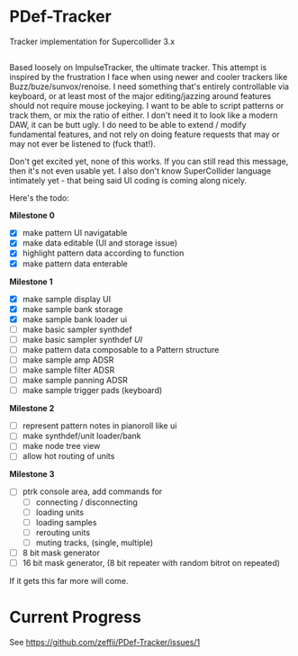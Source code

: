# PDef-Tracker

Tracker implementation for Supercollider 3.x

## 

Based loosely on ImpulseTracker, the ultimate tracker. This attempt is inspired by the frustration I face when using newer and cooler trackers like Buzz/buze/sunvox/renoise. I need something that's entirely controllable via keyboard, or at least most of the major editing/jazzing around features should not require mouse jockeying. I want to be able to script patterns or track them, or mix the ratio of either. I don't need it to look like a modern DAW, it can be butt ugly. I do need to be able to extend / modify fundamental features, and not rely on doing feature requests that may or may not ever be listened to (fuck that!).

Don't get excited yet, none of this works. If you can still read this message, then it's not even usable yet. I also don't know SuperCollider language intimately yet - that being said UI coding is coming along nicely.

Here's the todo:

**Milestone 0**

- [x] make pattern UI navigatable
- [x] make data editable (UI and storage issue)
- [x] highlight pattern data according to function
- [x] make pattern data enterable

**Milestone 1**

- [x] make sample display UI
- [x] make sample bank storage
- [x] make sample bank loader ui
- [ ] make basic sampler synthdef
- [ ] make basic sampler synthdef *UI*
- [ ] make pattern data composable to a Pattern structure
- [ ] make sample amp ADSR 
- [ ] make sample filter ADSR 
- [ ] make sample panning ADSR 
- [ ] make sample trigger pads (keyboard)

**Milestone 2**

- [ ] represent pattern notes in pianoroll like ui
- [ ] make synthdef/unit loader/bank
- [ ] make node tree view
- [ ] allow hot routing of units

**Milestone 3**

- [ ] ptrk console area, add commands for 
    - [ ] connecting / disconnecting
    - [ ] loading units
    - [ ] loading samples
    - [ ] rerouting units
    - [ ] muting tracks, (single, multiple)
- [ ] 8 bit mask generator
- [ ] 16 bit mask generator, (8 bit repeater with random bitrot on repeated)

If it gets this far more will come.

# Current Progress

See https://github.com/zeffii/PDef-Tracker/issues/1

